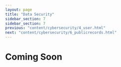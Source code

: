 ```yaml
---
layout: page
title: "Data Security"
sidebar_section: 7
sidebar_section: 7
previous: "content/cybersecurity/4_user.html"
next: "content/cybersecurity/6_publicrecords.html"
---
```

# Coming Soon